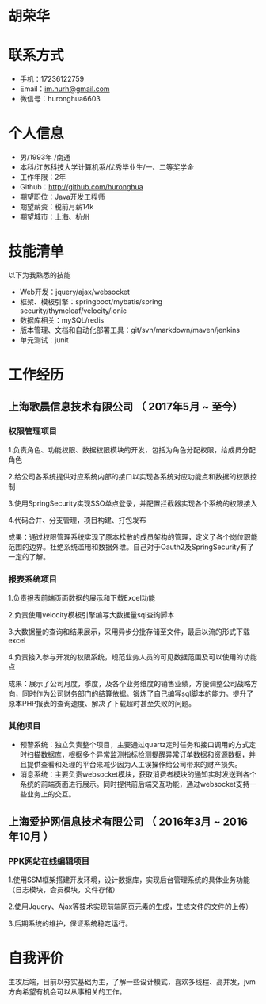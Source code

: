  # 胡荣华

# 联系方式

- 手机：17236122759
- Email：im.hurh@gmail.com
- 微信号：huronghua6603

# 个人信息

- 男/1993年 /南通
- 本科/江苏科技大学计算机系/优秀毕业生/一、二等奖学金
- 工作年限：2年
- Github：http://github.com/huronghua
- 期望职位：Java开发工程师
- 期望薪资：税前月薪14k
- 期望城市：上海、杭州

# 技能清单

以下为我熟悉的技能

- Web开发：jquery/ajax/websocket
- 框架、模板引擎：springboot/mybatis/spring security/thymeleaf/velocity/ionic
- 数据库相关：mySQL/redis
- 版本管理、文档和自动化部署工具：git/svn/markdown/maven/jenkins
- 单元测试：junit

# 工作经历

## 上海歌晨信息技术有限公司 （ 2017年5月 ~ 至今）

### 权限管理项目

1.负责角色、功能权限、数据权限模块的开发，包括为角色分配权限，给成员分配角色 

2.给公司各系统提供对应系统内部的接口以实现各系统对应功能点和数据的权限控制 

3.使用SpringSecurity实现SSO单点登录，并配置拦截器实现各个系统的权限接入 

4.代码合并、分支管理，项目构建、打包发布 

成果：通过权限管理系统实现了原本松散的成员架构的管理，定义了各个岗位职能范围的边界。杜绝系统滥用和数据外泄。自己对于Oauth2及SpringSecurity有了一定的了解。

### 报表系统项目
1.负责报表前端页面数据的展示和下载Excel功能 

2.负责使用velocity模板引擎编写大数据量sql查询脚本 

3.大数据量的查询和结果展示，采用异步分批存储至文件，最后以流的形式下载excel 

4.负责接入参与开发的权限系统，规范业务人员的可见数据范围及可以使用的功能点 

成果：展示了公司月度，季度，及各个业务维度的销售业绩，方便调整公司战略方向，同时作为公司财务部门的结算依据。锻炼了自己编写sql脚本的能力。提升了原本PHP报表的查询速度、解决了下载超时甚至失败的问题。

### 其他项目

- 预警系统：独立负责整个项目，主要通过quartz定时任务和接口调用的方式定时扫描数据库，根据多个异常监测指标检测提醒异常订单数据和资源数据，并且提供查看和处理的平台来减少因为人工误操作给公司带来的财产损失。
- 消息系统：主要负责websocket模块，获取消费者模块的通知实时发送到各个系统的前端页面进行展示。同时提供前后端交互功能，通过websocket支持一些业务上的交互。

## 上海爱护网信息技术有限公司 （ 2016年3月 ~ 2016年10月 ）

### PPK网站在线编辑项目

1.使用SSM框架搭建开发环境，设计数据库，实现后台管理系统的具体业务功能（日志模块，会员模块，文件存储） 

2.使用Jquery、Ajax等技术实现前端网页元素的生成，生成文件的文件的上传）

3.后期系统的维护，保证系统稳定运行。 

# 自我评价
主攻后端，目前以夯实基础为主，了解一些设计模式，喜欢多线程、高并发，jvm方向希望有机会可以从事相关的工作。

